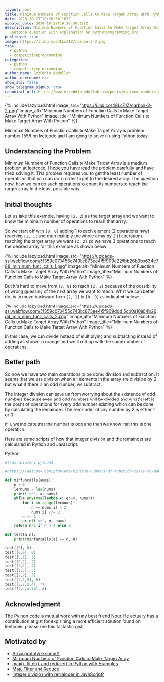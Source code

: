 ```yaml
---
layout: post
title: Minimum Numbers of Function Calls to Make Target Array With Python
date: 2020-10-23T19:26:30.167Z
updated_date: 2020-10-23T19:26:30.193Z
description: Minimum Numbers of Function Calls to Make Target Array With Python
  Leetcode question with explanation on pythonprogramming.org
published: true
image: https://i.ibb.co/48LcZ1Z/carbon-3-2.png
tags:
  - python
  - competitiveprogramming
categories:
  - python
  - competitiveprogramming
author_name: EzzEddin Abdullah
author_username: ezz
show_ads: false
show_telegram_signup: true
canonical_url: https://www.ezzeddinabdullah.com/posts/minimum-numbers-of-function-calls-to-make-target-array-with-python-and-javascript
---
```

{% include lazyload.html image_src="https://i.ibb.co/48LcZ1Z/carbon-3-2.png" image_alt="Minimum Numbers of Function Calls to Make Target Array With Python" image_title="Minimum Numbers of Function Calls to Make Target Array With Python" %}

Minimum Numbers of Function Calls to Make Target Array is problem number 1558 on leetcode and I am going to solve it using Python today.

## Understanding the Problem

[Minimum Numbers of Function Calls to Make Target Array](https://leetcode.com/problems/minimum-numbers-of-function-calls-to-make-target-array/) is a medium problem at leetcode, I hope you have read the problem carefully and have tried solving it. This problem requires you to get the least number of operations that you can do in order to get to the desired array. The question now, how we can do such operations to count its numbers to reach the target array in the least possible way.

## Initial thoughts

Let us take this example, having `[2, 2]` as the target array and we want to know the minimum number of operations to reach that array.

So we start off with `[0, 0]` adding 1 to each element (2 operations now) reaching `[1, 1]` and then multiply the whole array by 2 (1 operation) reaching the target array we want `[2, 2]` so we have 3 operations to reach the desired array for this example as shown below:

{% include lazyload.html image_src="https://uploads-ssl.webflow.com/5f359c073455c743bc873ee4/5f909c229bb26b9bb634e788_min_num_func_calls_1.png" image_alt="Minimum Numbers of Function Calls to Make Target Array With Python" image_title="Minimum Numbers of Function Calls to Make Target Array With Python" %}


But it's hard to move from `[0, 0]` to reach `[2, 2]` because of the possibility of wrong guessing of the next array we want to reach. What we can better do, is to move backward from `[2, 2]` to `[0, 0]` as indicated below:

{% include lazyload.html image_src="https://uploads-ssl.webflow.com/5f359c073455c743bc873ee4/5f909ddd15cb0a10a04b26d4_min_num_func_calls_2.png" image_alt="Minimum Numbers of Function Calls to Make Target Array With Python" image_title="Minimum Numbers of Function Calls to Make Target Array With Python" %}

In this case, we can divide instead of multiplying and subtracting instead of adding as shown in orange and we'll end up with the same number of operations.

## Better path

So now we have two main operations to be done: division and subtraction. It seems that we use division when all elements in the array are divisible by 2 but what if there is an odd number, we subtract.

The integer division can save us from worrying about the existence of odd numbers because even and odd numbers will be divided and what's left is the count of operations for every odd number existing which can be done by calculating the remainder. The remainder of any number by 2 is either 1 or 0.

If 1, we indicate that the number is odd and then we know that this is one operation.

Here are some scripts of how that integer division and the remainder are calculated in Python and Javascript:

Python

```python
#!/usr/bin/env python3

#https://leetcode.com/problems/minimum-numbers-of-function-calls-to-make-target-array/

def minfuncalls(nums):
    n = 0
    lennums = len(nums)
    print('>>', n, nums)
    while any(map(lambda e: e!=0, nums)):
        for i in range(lennums):
            n += nums[i] % 2
            nums[i] //= 2
        n += 1
        print('>>', n, nums)
    return n-1 if n > 0 else 0

def test(a,n):
    print(minfuncalls(a) == n, n)

test([0], 0)
test([0,0], 0)
test([0,1], 1)
test([0,2], 2)
test([2,4], 4)
test([1,5], 5)
test([2,2], 3)
test([4,2,5], 6)
test([3,2,2,4], 7)
test([2,4,8,16], 8)
```

## Acknowledgment

The Python code is mutual work with my best friend [Nour](https://github.com/noureddin). He actually has a contribution at gist for explaining a more efficient solution found on leetcode, please see this fantastic gist:‍

<script src="https://gist.github.com/noureddin/d2981404efd76cf15ec944639afe92a4.js"></script>

## Motivated by

*   [Array.prototype.some()](https://developer.mozilla.org/en-US/docs/Web/JavaScript/Reference/Global_Objects/Array/some)‍
*   [Minimum Numbers of Function Calls to Make Target Array](https://www.youtube.com/watch?v=4z6sgk9NELo&ab_channel=CompetitiveCoding)‍
*   [map(), filter(), and reduce() in Python with Examples](https://stackabuse.com/map-filter-and-reduce-in-python-with-examples/)
*   [Map, Filter and Reduce](https://book.pythontips.com/en/latest/map_filter.html)‍
*   [Integer division with remainder in JavaScript?](https://stackoverflow.com/a/4228376/4604121)